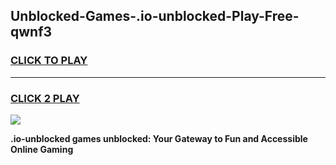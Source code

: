 
## Unblocked-Games-.io-unblocked-Play-Free-qwnf3
<h3>
<a href="https://premium76.site?title=.io-unblocked&ref=15A">CLICK TO PLAY</a></h3>
<hr>

<h3>
<a href="https://premium76.site?title=.io-unblocked&ref=15A">CLICK 2 PLAY</a>
  
</h3>

<a href="https://premium76.site?title=.io-unblocked&ref=15A"><img src="https://clearcache.store/games.png"></a>


**.io-unblocked games unblocked: Your Gateway to Fun and Accessible Online Gaming**
